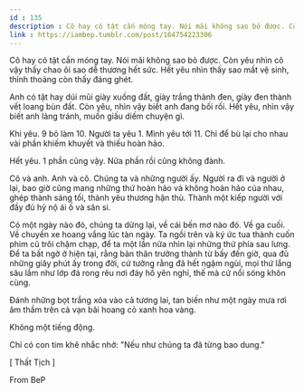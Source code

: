 ```yaml
---
id : 135
description : Cô hay có tật cắn móng tay. Nói mãi không sao bỏ được. Còn yêu nhìn cô vậy thấy chao ôi sao dễ thương hết sức. Hết yêu nhìn thấy sao mất vệ sinh, thỉnh thoảng còn thấy đáng ghét.
link : https://iambep.tumblr.com/post/164754223306
---
```


Cô hay có tật cắn móng tay. Nói mãi không sao bỏ được. Còn yêu nhìn cô vậy
thấy chao ôi sao dễ thương hết sức. Hết yêu nhìn thấy sao mất vệ sinh, thỉnh
thoảng còn thấy đáng ghét.

Anh có tật hay dúi mũi giày xuống đất, giày trắng thành đen, giày đen thành
vết loang bùn đất. Còn yêu, nhìn vậy biết anh đang bối rối. Hết yêu, nhìn
vậy biết anh lảng tránh, muốn giấu diếm chuyện gì.

Khi yêu. 9 bỏ làm 10. Người ta yêu 1. Mình yêu tới 11. Chỉ để bù lại cho
nhau vài phần khiếm khuyết và thiếu hoàn hảo.

Hết yêu. 1 phần cũng vậy. Nửa phần rồi cũng không đành.

Cô và anh. Anh và cô. Chúng ta và những người ấy. Người ra đi và người ở
lại, bao giờ cũng mang những thứ hoàn hảo và không hoàn hảo của nhau, ghép
thành sáng tối, thành yêu thương hận thù. Thành một kiếp người với đầy đủ
hỷ nộ ái ố và sân si.

Có một ngày nào đó, chúng ta dừng lại, về cái bến mơ nào đó. Về ga cuối.
Về chuyến xe hoang vắng lúc tàn ngày. Ta ngồi trên và ký ức tua thành cuốn
phim cũ trôi chậm chạp, để ta một lần nữa nhìn lại những thứ phía sau lưng.
Để ta bất ngờ ở hiện tại, rằng bản thân trưởng thành từ bấy đến giờ, qua
đủ những giây phút ấy trong đời, cứ tưởng rằng đã hết ngậm ngùi, mọi thứ
lắng sâu lắm như lớp đá rong rêu nơi đáy hồ yên nghỉ, thế mà cứ nổi sóng
khôn cùng.

Đánh những bọt trắng xóa vào cả tương lai, tan biến như một ngày mưa rơi
âm thầm trên cả vạn bãi hoang cỏ xanh hoa vàng.

Không một tiếng động.

Chỉ có con tim khẽ nhắc nhở: "Nếu như chúng ta đã từng bao dung."

[ Thất Tịch ]

From BeP